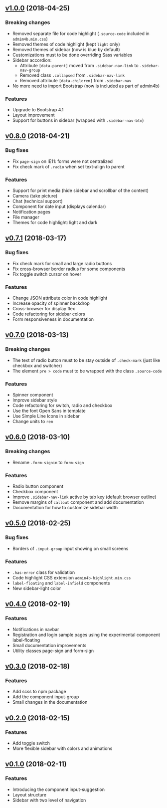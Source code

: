 ## [v1.0.0](https://github.com/marxjmoura/admin4b/releases/tag/v1.0.0) (2018-04-25)
### Breaking changes
- Removed separate file for code highlight (`.source-code` included in `admim4b.min.css`)
- Removed themes of code highlight (kept `light` only)
- Removed themes of sidebar (now is blue by default)
- Customizations must to be done overriding Sass variables
- Sidebar accordion:
  - Attribute `[data-parent]` moved from `.sidebar-nav-link` to `.sidebar-nav-group`
  - Removed class `.collapsed` from `.sidebar-nav-link`
  - Removed attribute `[data-children]` from `.sidebar-nav`
- No more need to import Bootstrap (now is included as part of admin4b)
### Features
- Upgrade to Bootstrap 4.1
- Layout improvement
- Support for buttons in sidebar (wrapped with `.sidebar-nav-btn`)

## [v0.8.0](https://github.com/marxjmoura/admin4b/releases/tag/v0.8.0) (2018-04-21)
### Bug fixes
- Fix `page-sign` on IE11: forms were not centralized
- Fix check mark of `.radio` when set text-align to parent
### Features
- Support for print media (hide sidebar and scrollbar of the content)
- Camera (take picture)
- Chat (technical support)
- Component for date input (displays calendar)
- Notification pages
- File manager
- Themes for code highlight: light and dark

## [v0.7.1](https://github.com/marxjmoura/admin4b/releases/tag/v0.7.1) (2018-03-17)
### Bug fixes
- Fix check mark for small and large radio buttons
- Fix cross-browser border radius for some components
- Fix toggle switch cursor on hover
### Features
- Change JSON attribute color in code highlight
- Increase opacity of spinner backdrop
- Cross-browser for display flex
- Code refactoring for sidebar colors
- Form responsiveness in documentation

## [v0.7.0](https://github.com/marxjmoura/admin4b/releases/tag/v0.7.0) (2018-03-13)
### Breaking changes
- The text of radio button must to be stay outside of `.check-mark` (just like checkbox and switcher)
- The element `pre > code` must to be wrapped with the class `.source-code`
### Features
- Spinner component
- Improve sidebar style
- Code refactoring for switch, radio and checkbox
- Use the font Open Sans in template
- Use Simple Line Icons in sidebar
- Change units to `rem`

## [v0.6.0](https://github.com/marxjmoura/admin4b/releases/tag/v0.6.0) (2018-03-10)
### Breaking changes
- Rename `.form-signin` to `form-sign`
### Features
- Radio button component
- Checkbox component
- Improve `.sidebar-nav-link` active by tab key (default browser outline)
- Remove margins of `callout` component and add documentation
- Documentation for how to customize sidebar width

## [v0.5.0](https://github.com/marxjmoura/admin4b/releases/tag/v0.5.0) (2018-02-25)
### Bug fixes
- Borders of `.input-group` input showing on small screens
### Features
- `.has-error` class for validation
- Code highlight CSS extension `admin4b-highlight.min.css`
- `label-floating` and `label-infield` components
- New sidebar-light color

## [v0.4.0](https://github.com/marxjmoura/admin4b/releases/tag/v0.4.0) (2018-02-19)
### Features
- Notifications in navbar
- Registration and login sample pages using the experimental component label-floating
- Small documentation improvements
- Utility classes page-sign and form-sign

## [v0.3.0](https://github.com/marxjmoura/admin4b/releases/tag/v0.3.0) (2018-02-18)
### Features
- Add scss to npm package
- Add the component input-group
- Small changes in the documentation

## [v0.2.0](https://github.com/marxjmoura/admin4b/releases/tag/v0.2.0) (2018-02-15)
### Features
- Add toggle switch
- More flexible sidebar with colors and animations

## [v0.1.0](https://github.com/marxjmoura/admin4b/releases/tag/v0.1.0) (2018-02-11)
### Features
- Introducing the component input-suggestion
- Layout structure
- Sidebar with two level of navigation
